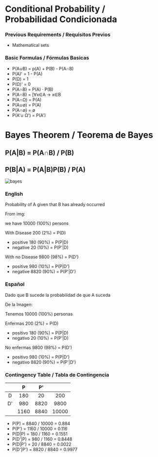 # Conditional Probability / Probabilidad Condicionada

### Previous Requirements / Requisitos Previos
- Mathematical sets

### Basic Formulas / Fórmulas Basicas

- P(A∪B) = p(A) + P(B) - P(A∩B)
- P(A)'  = 1 - P(A)
- P(Ω)   = 1 
- P(Ω)'  = 0 
- P(A∩B) = P(A) ⋅ P(B)
- P(A∩B) = [∀x∈A → x∈B 
- P(A∩Ω) = P(A) 
- P(A∪∅) = P(A) 
- P(A∩∅) = ∅ 
- P(A'∪ Ω') = P(A')

# Bayes Theorem / Teorema de Bayes

## P(A|B) = P(A∩B) / P(B) 
## P(B|A) = P(A|B)P(B) / P(A)

![bayes](https://eli.thegreenplace.net/images/2018/bayes-count-disease-2.png)

### English 
Probability of A given that B has already occurred 

From img: 

we have 10000 (100%) persons

With Disease 200 (2%) = P(D)
- positive 180 (90%) = P(P|D)
- negative 20 (10%) = P(P'|D)

With no Disease 9800 (98%) = P(D')
- positive 980 (10%) = P(P|D')
- negative 8820 (90%) = P(P'|D')


### Español
Dado que B sucede la probabilidad de que A suceda

De la Imagen: 

Tenemos 10000 (100%) personas

Enfermas 200 (2%) = P(D)
- positivo 180 (90%) = P(P|D)
- negativo 20 (10%) = P(P'|D)

No enfermas 9800 (98%) = P(D')
- positivo 980 (10%) = P(P|D')
- negativo 8820 (90%) = P(P'|D')

### Contingency Table / Tabla de Contingencia

|    |   P  |  P'  |       |
|:--:|:----:|:----:|:-----:|
| D  |  180 |  20  |  200  |
| D' |  980 | 8820 |  9800 |
|    | 1160 | 8840 | 10000 |

- P(P) = 8840 / 10000 = 0.884 
- P(P') = 1160 / 10000 = 0.116
- P(D|P) = 180 / 1160 = 0.1551
- P(D'|P) = 980 / 1160 = 0.8448
- P(D|P') = 20 / 8840 = 0.0022
- P(D'|P') = 8820 / 8840 = 0.9977
  